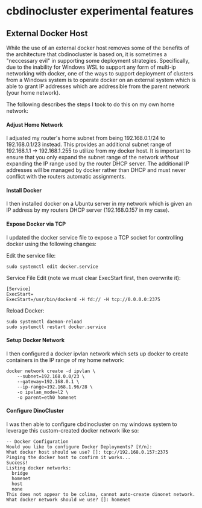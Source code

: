 # cbdinocluster experimental features

## External Docker Host

While the use of an external docker host removes some of the benefits of the
architecture that cbdinocluster is based on, it is sometimes a "neccessary
evil" in supporting some deployment strategies. Specifically, due to the
inability for Windows WSL to support any form of multi-ip networking with
docker, one of the ways to support deployment of clusters from a Windows
system is to operate docker on an external system which is able to grant IP
addresses which are addressible from the parent network (your home network).

The following describes the steps I took to do this on my own home network:

#### Adjust Home Network

I adjusted my router's home subnet from being 192.168.0.1/24 to
192.168.0.1/23 instead. This provides an additional subnet range of
192.168.1.1 -> 192.168.1.255 to utilize from my docker host. It is
important to ensure that you only expand the subnet range of the network
_without_ expanding the IP range used by the router DHCP server. The
additional IP addresses will be managed by docker rather than DHCP and
must never conflict with the routers automatic assignments.

#### Install Docker

I then installed docker on a Ubuntu server in my network which is given
an IP address by my routers DHCP server (192.168.0.157 in my case).

#### Expose Docker via TCP

I updated the docker service file to expose a TCP socket for controlling
docker using the following changes:

Edit the service file:

```
sudo systemctl edit docker.service
```

Service File Edit (note we must clear ExecStart first, then overwrite it):

```
[Service]
ExecStart=
ExecStart=/usr/bin/dockerd -H fd:// -H tcp://0.0.0.0:2375
```

Reload Docker:

```
sudo systemctl daemon-reload
sudo systemctl restart docker.service
```

#### Setup Docker Network

I then configured a docker ipvlan network which sets up docker to create
containers in the IP range of my home network:

```
docker network create -d ipvlan \
    --subnet=192.168.0.0/23 \
    --gateway=192.168.0.1 \
    --ip-range=192.168.1.96/28 \
    -o ipvlan_mode=l2 \
    -o parent=eth0 homenet
```

#### Configure DinoCluster

I was then able to configure cbdinocluster on my windows system to leverage
this custom-created docker network like so:

```
-- Docker Configuration
Would you like to configure Docker Deployments? [Y/n]:
What docker host should we use? []: tcp://192.168.0.157:2375
Pinging the docker host to confirm it works...
Success!
Listing docker networks:
  bridge
  homenet
  host
  none
This does not appear to be colima, cannot auto-create dinonet network.
What docker network should we use? []: homenet
```
